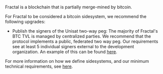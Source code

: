 Fractal is a blockchain that is partially merge-mined by bitcoin.

For Fractal to be considered a bitcoin sidesystem, we recommend the following upgrades:

- Publish the signers of the Unisat two-way peg: The majority of Fractal's BTC TVL is managed by centralized parties. We recommend that the protocol implements a public, federated two way peg. Our requirements see at least 5 individual signers external to the development organization. An example of this can be found [here](https://bitcoinl2labs.com/sbtc-rollout#sbtc-signers).

For more information on how we define sidesystems, and our minimum technical requirements, see [here](https://www.lxresearch.co/starting-to-define-layers-a-year-later/).
